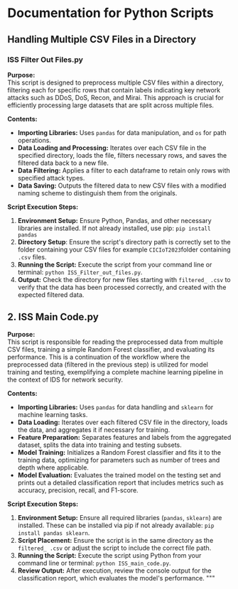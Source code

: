 # Documentation for Python Scripts

## Handling Multiple CSV Files in a Directory

### ISS Filter Out Files.py

**Purpose:**  
This script is designed to preprocess multiple CSV files within a directory, filtering each for specific rows that contain labels indicating key network attacks such as DDoS, DoS, Recon, and Mirai. This approach is crucial for efficiently processing large datasets that are split across multiple files.

**Contents:**
- **Importing Libraries:** Uses `pandas` for data manipulation, and `os` for path operations.
- **Data Loading and Processing:** Iterates over each CSV file in the specified directory, loads the file, filters necessary rows, and saves the filtered data back to a new file.
- **Data Filtering:** Applies a filter to each dataframe to retain only rows with specified attack types.
- **Data Saving:** Outputs the filtered data to new CSV files with a modified naming scheme to distinguish them from the originals.

**Script Execution Steps:**
1. **Environment Setup:** Ensure Python, Pandas, and other necessary libraries are installed. If not already installed, use pip: `pip install pandas`
2. **Directory Setup**: Ensure the script's directory path is correctly set to the folder containing your CSV files for example `CICIoT2023`folder containing `.csv` files.
3. **Running the Script:** Execute the script from your command line or terminal: `python ISS_Filter_out_files.py`.
4. **Output:** Check the directory for new files starting with `filtered_ .csv` to verify that the data has been processed correctly, and created with the expected filtered data.

## 2. ISS Main Code.py

**Purpose:**  
This script is responsible for reading the preprocessed data from multiple CSV files, training a simple Random Forest classifier, and evaluating its performance. This is a continuation of the workflow where the preprocessed data (filtered in the previous step) is utilized for model training and testing, exemplifying a complete machine learning pipeline in the context of IDS for network security.

**Contents:**
- **Importing Libraries:** Uses `pandas` for data handling and `sklearn` for machine learning tasks.
- **Data Loading:** Iterates over each filtered CSV file in the directory, loads the data, and aggregates it if necessary for training.
- **Feature Preparation:** Separates features and labels from the aggregated dataset, splits the data into training and testing subsets.
- **Model Training:** Initializes a Random Forest classifier and fits it to the training data, optimizing for parameters such as number of trees and depth where applicable.
- **Model Evaluation:** Evaluates the trained model on the testing set and prints out a detailed classification report that includes metrics such as accuracy, precision, recall, and F1-score.

**Script Execution Steps:**
1. **Environment Setup:** Ensure all required libraries (`pandas`, `sklearn`) are installed. These can be installed via pip if not already available: `pip install pandas sklearn`.
2. **Script Placement:** Ensure the script is in the same directory as the `filtered_ .csv` or adjust the script to include the correct file path.
3. **Running the Script:** Execute the script using Python from your command line or terminal: `python ISS_main_code.py`.
4. **Review Output:** After execution, review the console output for the classification report, which evaluates the model's performance.
"""
